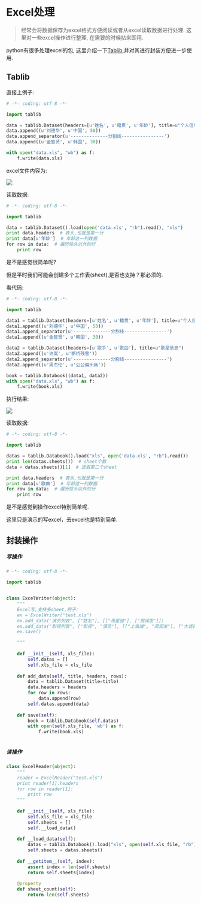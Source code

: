 # Excel处理

> 经常会将数据保存为excel格式方便阅读或者从excel读取数据进行处理. 这里对一些excel操作进行整理, 在需要的时候拈来即用.

python有很多处理excel的包, 这里介绍一下[Tablib](http://docs.python-tablib.org/en/latest/),并对其进行封装方便进一步使用.



## Tablib

直接上例子:

```python
# -*- coding: utf-8 -*-

import tablib

data = tablib.Dataset(headers=[u'姓名', u'籍贯', u'年龄'], title=u"个人信息")
data.append((u'刘德华', u'中国', 50))
data.append_separator(u'--------------分割线----------------')
data.append((u'金智贤', u'韩国', 30))

with open("data.xls", "wb") as f:
    f.write(data.xls)

```

excel文件内容为:

![](1.png)

读取数据:

```python
# -*- coding: utf-8 -*-

import tablib

data = tablib.Dataset().load(open('data.xls', "rb").read(), "xls")
print data.headers  # 表头,也就是第一行
print data[u'年龄']  # 年龄这一列数据
for row in data:  # 遍历除头以外的行
    print row
```



是不是感觉很简单呢?

但是平时我们可能会创建多个工作表(sheet),是否也支持？那必须的.

看代码:

```python
# -*- coding: utf-8 -*-

import tablib

data1 = tablib.Dataset(headers=[u'姓名', u'籍贯', u'年龄'], title=u"个人信息")
data1.append((u'刘德华', u'中国', 50))
data1.append_separator(u'--------------分割线----------------')
data1.append((u'金智贤', u'韩国', 30))

data2 = tablib.Dataset(headers=[u'歌手', u'歌曲'], title=u"歌星信息")
data2.append((u'许嵩', u'断桥残雪'))
data2.append_separator(u'--------------分割线----------------')
data2.append((u'周杰伦', u'公公偏头痛'))

book = tablib.Databook((data1, data2))
with open("data.xls", "wb") as f:
    f.write(book.xls)

```

执行结果:

![](2.png)

读取数据:

```python
# -*- coding: utf-8 -*-

import tablib

datas = tablib.Databook().load("xls", open('data.xls', "rb").read())
print len(datas.sheets())  # sheet个数
data = datas.sheets()[1]  # 选取第二个sheet

print data.headers  # 表头,也就是第一行
print data[u'歌曲']  # 年龄这一列数据
for row in data:  # 遍历除头以外的行
    print row

```



是不是感觉到操作excel特别简单呢.

这里只是演示的写excel，去excel也是特别简单.

## 封装操作

##### 写操作

```python
# -*- coding: utf-8 -*-

import tablib


class ExcelWriter(object):
    """
    Excel写,支持多sheet,例子:
    ex = ExcelWriter("test.xls")
    ex.add_data("演员列表", ["姓名"], [["周星驰"], ["周润发"]])
    ex.add_data("影视列表", ["影视", "演员"], [["上海滩", "周润发"], ["大话西游", "周星驰"]])
    ex.save()

    """
    
    def __init__(self, xls_file):
        self.datas = []
        self.xls_file = xls_file
    
    def add_data(self, title, headers, rows):
        data = tablib.Dataset(title=title)
        data.headers = headers
        for row in rows:
            data.append(row)
        self.datas.append(data)
    
    def save(self):
        book = tablib.Databook(self.datas)
        with open(self.xls_file, 'wb') as f:
            f.write(book.xls)
            
```

##### 读操作

```python
class ExcelReader(object):
    """
    reader = ExcelReader("test.xls")
    print reader[1].headers
    for row in reader[1]:
        print row
    """
    
    def __init__(self, xls_file):
        self.xls_file = xls_file
        self.sheets = []
        self.__load_data()
    
    def __load_data(self):
        datas = tablib.Databook().load("xls", open(self.xls_file, "rb").read())
        self.sheets = datas.sheets()
    
    def __getitem__(self, index):
        assert index < len(self.sheets)
        return self.sheets[index]
    
    @property
    def sheet_count(self):
        return len(self.sheets)

```

